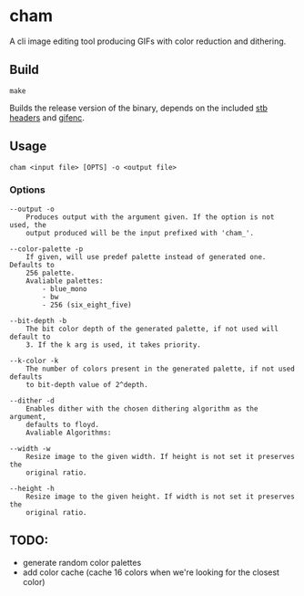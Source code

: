 # cham
A cli image editing tool producing GIFs with color reduction and dithering.

## Build
```
make
```
Builds the release version of the binary, depends on the included [stb headers](https://github.com/nothings/stb)
and [gifenc](https://github.com/lecram/gifenc).

## Usage

```
cham <input file> [OPTS] -o <output file>
```

### Options

```
--output -o
    Produces output with the argument given. If the option is not used, the
    output produced will be the input prefixed with 'cham_'.

--color-palette -p
    If given, will use predef palette instead of generated one. Defaults to
    256 palette.
    Avaliable palettes:
        - blue_mono
        - bw
        - 256 (six_eight_five)

--bit-depth -b
    The bit color depth of the generated palette, if not used will default to
    3. If the k arg is used, it takes priority.

--k-color -k
    The number of colors present in the generated palette, if not used defaults
    to bit-depth value of 2^depth.

--dither -d
	Enables dither with the chosen dithering algorithm as the argument,
    defaults to floyd.
    Avaliable Algorithms:

--width -w
	Resize image to the given width. If height is not set it preserves the
    original ratio.

--height -h
	Resize image to the given height. If width is not set it preserves the
    original ratio.
```

## TODO:

- generate random color palettes
- add color cache (cache 16 colors when we're looking for the closest color)
